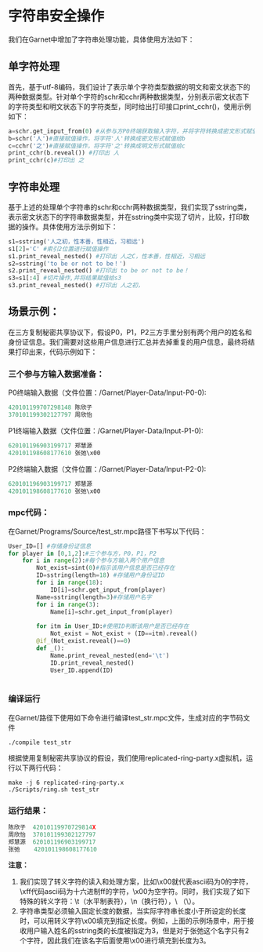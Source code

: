 

# 字符串安全操作
我们在Garnet中增加了字符串处理功能，具体使用方法如下：
## 单字符处理
首先，基于utf-8编码，我们设计了表示单个字符类型数据的明文和密文状态下的两种数据类型。针对单个字符的schr和cchr两种数据类型，分别表示密文状态下的字符类型和明文状态下的字符类型，同时给出打印接口print_cchr()，使用示例如下：
```python
a=schr.get_input_from(0) #从参与方P0终端获取输入字符，并将字符转换成密文形式赋值给a
b=schr('人')#直接赋值操作，将字符'人'转换成密文形式赋值给b
c=cchr('之')#直接赋值操作，将字符'之'转换成明文形式赋值给c
print_cchr(b.reveal()) #打印出 人
print_cchr(c)#打印出 之

```
## 字符串处理
基于上述的处理单个字符串的schr和cchr两种数据类型，我们实现了sstring类，表示密文状态下的字符串数据类型，并在sstring类中实现了切片，比较，打印数据的操作。具体使用方法示例如下：
```python
s1=sstring('人之初，性本善，性相近，习相远')
s1[2]='C' #索引2位置进行赋值操作
s1.print_reveal_nested() #打印出 人之C，性本善，性相近，习相远
s2=sstring('to be or not to be！')
s2.print_reveal_nested() #打印出 to be or not to be！
s3=s1[:4] #切片操作,并将结果赋值给s3
s3.print_reveal_nested() #打印出 人之初，
```

## 场景示例：
在三方复制秘密共享协议下，假设P0，P1，P2三方手里分别有两个用户的姓名和身份证信息。我们需要对这些用户信息进行汇总并去掉重复的用户信息，最终将结果打印出来，代码示例如下：
### 三个参与方输入数据准备：
P0终端输入数据（文件位置：/Garnet/Player-Data/Input-P0-0):
```python
420101199707298148 陈欣子 
370101199302127797 周欣怡
```
P1终端输入数据（文件位置：/Garnet/Player-Data/Input-P1-0):
```python
620101196903199717 郑慧源
420101198608177610 张弛\x00
```

P2终端输入数据（文件位置：/Garnet/Player-Data/Input-P2-0):
```python
620101196903199717 郑慧源
420101198608177610 张弛\x00
```
### mpc代码：
在Garnet/Programs/Source/test_str.mpc路径下书写以下代码：
```python
User_ID=[] #存储身份证信息
for player in [0,1,2]:#三个参与方，P0，P1，P2
    for i in range(2):#每个参与方输入两个用户信息
        Not_exist=sint(0)#指示该用户信息是否已经存在
        ID=sstring(length=18) #存储用户身份证ID
        for i in range(18):
            ID[i]=schr.get_input_from(player)
        Name=sstring(length=3)#存储用户名字
        for i in range(3):
            Name[i]=schr.get_input_from(player)
            
        for itm in User_ID:#使用ID判断该用户是否已经存在
            Not_exist = Not_exist + (ID==itm).reveal()
        @if_(Not_exist.reveal()==0)
        def _():
            Name.print_reveal_nested(end='\t')
            ID.print_reveal_nested()
            User_ID.append(ID)
            
```
### 编译运行
在Garnet/路径下使用如下命令进行编译test_str.mpc文件，生成对应的字节码文件
```shell
./compile test_str
```
根据使用复制秘密共享协议的假设，我们使用replicated-ring-party.x虚拟机，运行以下两行代码：
```shell
make -j 6 replicated-ring-party.x
./Scripts/ring.sh test_str
```
### 运行结果：
```python
陈欣子  42010119970729814X
周欣怡  370101199302127797
郑慧源  620101196903199717
张弛    420101198608177610
```
**注意：**

1. 我们实现了转义字符的读入和处理方案，比如\x00就代表ascii码为0的字符，\xff代码ascii码为十六进制ff的字符，\x00为空字符。同时，我们实现了如下特殊的转义字符：\t（水平制表符），\n（换行符），\\ （\）。
2. 字符串类型必须输入固定长度的数据，当实际字符串长度小于所设定的长度时，可以用转义字符\x00填充到指定长度。例如，上面的示例场景中，用于接收用户输入姓名的sstring类的长度被指定为3，但是对于张弛这个名字只有2个字符，因此我们在该名字后面使用\x00进行填充到长度为3。















